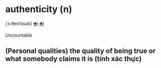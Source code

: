 # authenticity (n)

/ˌɔːθenˈtɪsəti/ [🔊](https://www.oxfordlearnersdictionaries.com/media/english/uk_pron/a/aut/authe/authenticity__gb_1.mp3) [🔊](https://www.oxfordlearnersdictionaries.com/media/english/us_pron/a/aut/authe/authenticity__us_1.mp3)

Uncountable

## (Personal qualities) the quality of being true or what somebody claims it is (tính xác thực)